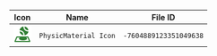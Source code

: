| Icon | Name | File ID |
| ---  | ---  | ---     |
| ![](PhysicMaterial%20Icon.png) | `PhysicMaterial Icon` | `-7604889123351049638` |
